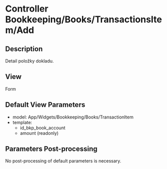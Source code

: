 # Controller Bookkeeping/Books/TransactionsItem/Add

## Description

Detail položky dokladu.

## View

Form

## Default View Parameters

* model: App/Widgets/Bookkeeping/Books/TransactionItem
* template:
  * id_bkp_book_account
  * amount (readonly)

## Parameters Post-processing

No post-processing of default parameters is necessary.